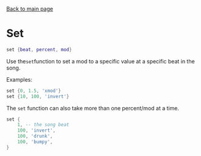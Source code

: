 [Back to main page](..)
# Set
```lua
set {beat, percent, mod}
```
Use the`set`function to set a mod to a specific value at a specific beat in the song.

Examples:
```lua
set {0, 1.5, 'xmod'}
set {10, 100, 'invert'}
```

The `set` function can also take more than one percent/mod at a time.
```lua
set {
	1, -- the song beat
	100, 'invert',
	100, 'drunk',
	100, 'bumpy',
}
```
